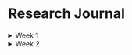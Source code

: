 # Research Journal

<details>
  <summary>Week 1</summary>
  
  ### 5/21
  First day, intro to project and machine learning. 

  ### 5/22
  Setting up Apache Spark
  - Connecting to NDSU server
  - Running simple examples

  ### 5/23

  - overview of PSO with Aaron
  - begin working on parrelizing sorting algorithm
    - got a working program, but not sure if it was parrezling.
    - only used 2 partiitons on local machine, 1 on remote 
    

  ### 5/24
  - trying to fix sorting algorithm
    - previous code no longer working
    - simple square function also not working
</details>

<details>
  <summary>Week 2</summary>
  ### 5/28
  - Code now working locally - didn't make any changes.
</details>
